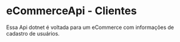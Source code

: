 # eCommerceApi - Clientes

Essa Api dotnet é voltada para um eCommerce com informações de cadastro de usuários.

